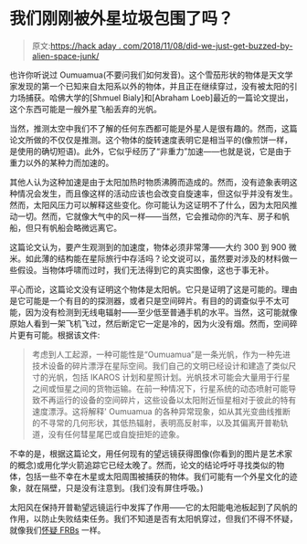 # 我们刚刚被外星垃圾包围了吗？

> 原文:[https://hack aday . com/2018/11/08/did-we-just-get-buzzed-by-alien-space-junk/](https://hackaday.com/2018/11/08/did-we-just-get-buzzed-by-alien-space-junk/)

也许你听说过 Oumuamua(不要问我们如何发音)。这个雪茄形状的物体是天文学家发现的第一个已知来自太阳系以外的物体，并且正在继续穿过，没有被太阳的引力场捕获。哈佛大学的[Shmuel Bialy]和[Abraham Loeb]最近的一篇论文提出，这个东西可能是一艘外星飞船丢弃的光帆。

当然，推测太空中我们不了解的任何东西都可能是外星人是很有趣的。然而，这篇论文所做的不仅仅是推测。这个物体的旋转速度表明它是相当平的(像煎饼一样，是使用的确切短语)。此外，它似乎经历了“非重力”加速——也就是说，它是由于重力以外的某种力而加速的。

其他人认为这种加速是由于太阳加热时物质沸腾而造成的。然而，没有迹象表明这种情况会发生，而且像这样的活动应该也会改变自旋速率，但这似乎并没有发生。然而，太阳风压力可以解释这些变化。你可能认为这证明不了什么，因为太阳风推动一切。然而，它就像大气中的风一样——当然，它会推动你的汽车、房子和帆船，但只有帆船会略微远离它。

这篇论文认为，要产生观测到的加速度，物体必须非常薄——大约 300 到 900 微米。如此薄的结构能在星际旅行中存活吗？论文说可以，虽然要对涉及的材料做一些假设。当物体呼啸而过时，我们无法得到它的真实图像，这也于事无补。

平心而论，这篇论文没有证明这个物体是太阳帆。它只是证明了这是可能的。理由是它可能是一个有目的的探测器，或者只是空间碎片。有目的的调查似乎不太可能，因为没有检测到无线电辐射——至少低至普通手机的水平。当然，这可能就像原始人看到一架飞机飞过，然后断定它一定是冷的，因为火没有烟。然而，空间碎片更有可能。根据该文件:

> 考虑到人工起源，一种可能性是“Oumuamua”是一条光帆，作为一种先进技术设备的碎片漂浮在星际空间。我们自己的文明已经设计和建造了类似尺寸的光帆，包括 IKAROS 计划和星照计划。光帆技术可能会大量用于行星之间或恒星之间的货物运输。在前一种情况下，行星系统的动态喷射可能导致不再运行的设备的空间碎片，这些设备以太阳附近恒星相对于彼此的特有速度漂浮。这将解释' Oumuamua 的各种异常现象，如从其光变曲线推断的不寻常的几何形状，其低热辐射，表明高反射率，以及其偏离开普勒轨道，没有任何彗星尾巴或自旋扭矩的迹象。

不幸的是，根据这篇论文，用任何现有的望远镜获得图像(你看到的图片是艺术家的概念)或用化学火箭追踪它已经太晚了。然而，论文的结论呼吁寻找类似的物体，包括一些不幸在木星或太阳周围被捕获的物体。我们可能有一个外星文化的迹象，就在隔壁，只是没有注意到。(我们没有屏住呼吸。)

太阳风在保持开普勒望远镜运行中发挥了作用——它的太阳能电池板起到了风帆的作用，以防止失败结束任务。我们不知道是否有太阳帆穿过，但我们不得不怀疑，就像我们[怀疑 FRBs](https://hackaday.com/2018/09/14/ai-finds-more-space-chatter/) 一样。